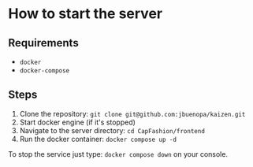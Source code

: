 # How to start the server

## Requirements

- ```docker```
- ```docker-compose```

## Steps

1. Clone the repository: ```git clone git@github.com:jbuenopa/kaizen.git```
2. Start docker engine (if it's stopped)
3. Navigate to the server directory: ```cd CapFashion/frontend```
4. Run the docker container: ```docker compose up -d```

To stop the service just type: ```docker compose down``` on your console.